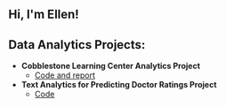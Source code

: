 ## Hi, I'm Ellen!


<h2>Data Analytics Projects:</h2>

- <b>Cobblestone Learning Center Analytics Project</b>
  - [Code and report](https://github.com/EllenRochester/LearningCenterAnalytics)
- <b>Text Analytics for Predicting Doctor Ratings Project</b>
  - [Code](https://github.com/EllenRochester/TextAnalytics)


